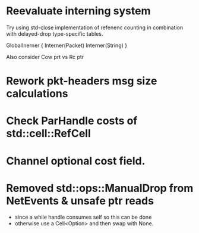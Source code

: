 # Reevaluate interning system

Try using std-close implementation of refenenc counting in
combination with delayed-drop type-specific tables.

GlobalInerner {
Interner(Packet)
Interner(String)
}

Also consider Cow prt vs Rc ptr

# Rework pkt-headers msg size calculations

# Check ParHandle costs of std::cell::RefCell

# Channel optional cost field.

# Removed std::ops::ManualDrop from NetEvents & unsafe ptr reads

- since a while handle consumes self so this can be done
- otherwise use a Cell<Option<Message>> and then swap with None.
